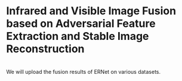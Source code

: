 # Infrared and Visible Image Fusion based on Adversarial Feature Extraction and Stable Image Reconstruction
<br> We will upload the fusion results of ERNet on various datasets.
